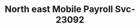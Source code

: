 ---
f_zip-code: 1752
f_state-code: MA
title: North east Mobile Payroll Svc-23092
f_phone: 508-229-3123
f_city-only: Hill Ave Marlboroug
f_address: 31 Spring Hill Ave Marlboroug
f_location-unique-id: '23092'
slug: north-east-mobile-payroll-svc-23092
updated-on: '2024-05-30T13:46:58.046Z'
created-on: '2024-05-30T13:36:59.803Z'
published-on: '2024-05-30T13:54:32.469Z'
f_city-state: cms/city/hill-ave-marlboroug-ma.md
f_company: cms/company/north-east-mobile-payroll-svc.md
f_state: cms/state/massachusetts.md
layout: '[payday-loan].html'
tags: payday-loan
---
